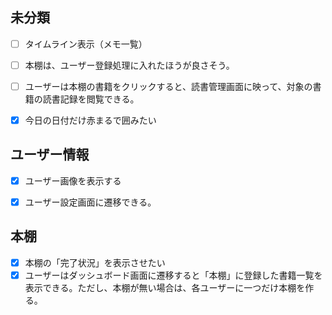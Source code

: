 ## 未分類

- [ ] タイムライン表示（メモ一覧）

- [ ] 本棚は、ユーザー登録処理に入れたほうが良さそう。

- [ ] ユーザーは本棚の書籍をクリックすると、読書管理画面に映って、対象の書籍の読書記録を閲覧できる。


- [x] 今日の日付だけ赤まるで囲みたい


## ユーザー情報

- [x] ユーザー画像を表示する
- [x] ユーザー設定画面に遷移できる。


## 本棚

- [x] 本棚の「完了状況」を表示させたい
- [x] ユーザーはダッシュボード画面に遷移すると「本棚」に登録した書籍一覧を表示できる。ただし、本棚が無い場合は、各ユーザーに一つだけ本棚を作る。
